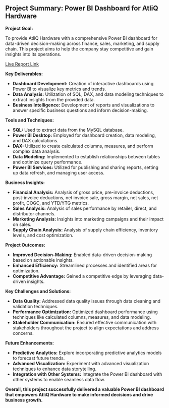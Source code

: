 ## Project Summary: Power BI Dashboard for AtliQ Hardware

**Project Goal:**

To provide AtliQ Hardware with a comprehensive Power BI dashboard for data-driven decision-making across finance, sales, marketing, and supply chain. This project aims to help the company stay competitive and gain insights into its operations.

[Live Report Link](https://project.novypro.com/fhgF2U)

**Key Deliverables:**

* **Dashboard Development:** Creation of interactive dashboards using Power BI to visualize key metrics and trends.
* **Data Analysis:** Utilization of SQL, DAX, and data modeling techniques to extract insights from the provided data.
* **Business Intelligence:** Development of reports and visualizations to answer specific business questions and inform decision-making.

**Tools and Techniques:**

* **SQL:** Used to extract data from the MySQL database.
* **Power BI Desktop:** Employed for dashboard creation, data modeling, and DAX calculations.
* **DAX:** Utilized to create calculated columns, measures, and perform complex data analysis.
* **Data Modeling:** Implemented to establish relationships between tables and optimize query performance.
* **Power BI Services:** Utilized for publishing and sharing reports, setting up data refresh, and managing user access.

**Business Insights:**

* **Financial Analysis:** Analysis of gross price, pre-invoice deductions, post-invoice deductions, net invoice sale, gross margin, net sales, net profit, COGC, and YTD/YTG metrics.
* **Sales Analysis:** Analysis of sales performance by retailer, direct, and distributor channels.
* **Marketing Analysis:** Insights into marketing campaigns and their impact on sales.
* **Supply Chain Analysis:** Analysis of supply chain efficiency, inventory levels, and cost optimization.

**Project Outcomes:**

* **Improved Decision-Making:** Enabled data-driven decision-making based on actionable insights.
* **Enhanced Efficiency:** Streamlined processes and identified areas for optimization.
* **Competitive Advantage:** Gained a competitive edge by leveraging data-driven insights.

**Key Challenges and Solutions:**

* **Data Quality:** Addressed data quality issues through data cleaning and validation techniques.
* **Performance Optimization:** Optimized dashboard performance using techniques like calculated columns, measures, and data modeling.
* **Stakeholder Communication:** Ensured effective communication with stakeholders throughout the project to align expectations and address concerns.

**Future Enhancements:**

* **Predictive Analytics:** Explore incorporating predictive analytics models to forecast future trends.
* **Advanced Visualization:** Experiment with advanced visualization techniques to enhance data storytelling.
* **Integration with Other Systems:** Integrate the Power BI dashboard with other systems to enable seamless data flow.

**Overall, this project successfully delivered a valuable Power BI dashboard that empowers AtliQ Hardware to make informed decisions and drive business growth.**
